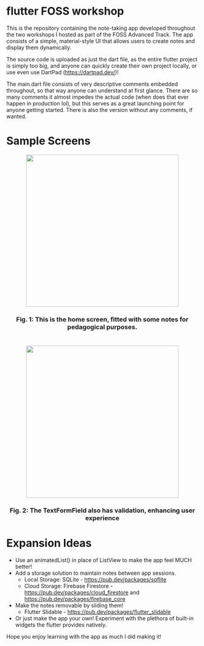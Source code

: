 # flutter FOSS workshop
 
This is the repository containing the note-taking app developed throughout the two workshops I hosted as part of the FOSS Advanced Track. The app consists of a simple, material-style UI that allows users to create notes and display them dynamically. 

The source code is uploaded as just the dart file, as the entire flutter project is simply too big, and anyone can quickly create their own project locally, or use even use DartPad (https://dartpad.dev/)!

The main.dart file consists of very descriptive comments embedded throughout, so that way anyone can understand at first glance. There are so many comments it almost impedes the actual code (when does that ever happen in production lol), but this serves as a great launching point for anyone getting started. There is also the version without any comments, if wanted.

# Sample Screens
<div align="center">

  <img src="https://github.com/user-attachments/assets/cdc7e0d1-a2ba-442e-899b-693372a5634a" width="400"/>
  <h3>Fig. 1: This is the home screen, fitted with some notes for pedagogical purposes.</h3>
  <h1></h1>
  <img src="https://github.com/user-attachments/assets/733b1a59-0bd8-44a7-b0df-e64dec086967" width="400"/>
  <h3>Fig. 2: The TextFormField also has validation, enhancing user experience</h3>
  <h1></h1>
</div>

# Expansion Ideas

- Use an animatedList() in place of ListView to make the app feel MUCH better!
- Add a storage solution to maintain notes between app sessions.
  - Local Storage: SQLite - https://pub.dev/packages/sqflite
  - Cloud Storage: Firebase Firestore - https://pub.dev/packages/cloud_firestore and https://pub.dev/packages/firebase_core
- Make the notes removable by sliding them! 
  - Flutter Slidable - https://pub.dev/packages/flutter_slidable
- Or just make the app your own! Experiment with the plethora of built-in widgets the flutter provides natively.
 
Hope you enjoy learning with the app as much I did making it!    
